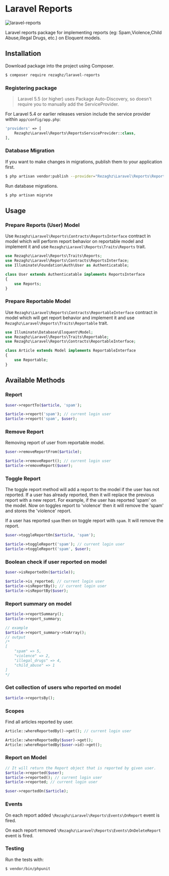 # Laravel Reports
![laravel-reports](https://user-images.githubusercontent.com/36597017/200645468-274bc278-f0fb-4430-a2f1-ebae4a6fa986.jpg)

Laravel reports package for implementing reports (eg: Spam,Violence,Child Abuse,illegal Drugs, etc.) on Eloquent
models.

## Installation

Download package into the project using Composer.

```bash
$ composer require rezaghz/laravel-reports
```

### Registering package

> Laravel 5.5 (or higher) uses Package Auto-Discovery, so doesn't require you to manually add the ServiceProvider.

For Laravel 5.4 or earlier releases version include the service provider within `app/config/app.php`:

```php
'providers' => [
    Rezaghz\Laravel\Reports\ReportsServiceProvider::class,
],
```

### Database Migration

If you want to make changes in migrations, publish them to your application first.

```bash
$ php artisan vendor:publish --provider="Rezaghz\Laravel\Reports\ReportsServiceProvider" --tag=migrations
```

Run database migrations.

```bash
$ php artisan migrate
```

## Usage

### Prepare Reports (User) Model

Use `Rezaghz\Laravel\Reports\Contracts\ReportsInterface` contract in model which will perform report behavior on
reportable model and implement it and use `Rezaghz\Laravel\Reports\Traits\Reports` trait.

```php
use Rezaghz\Laravel\Reports\Traits\Reports;
use Rezaghz\Laravel\Reports\Contracts\ReportsInterface;
use Illuminate\Foundation\Auth\User as Authenticatable;

class User extends Authenticatable implements ReportsInterface
{
    use Reports;
}
```

### Prepare Reportable Model

Use `Rezaghz\Laravel\Reports\Contracts\ReportableInterface` contract in model which will get report behavior and
implement it and use `Rezaghz\Laravel\Reports\Traits\Reportable` trait.

```php
use Illuminate\Database\Eloquent\Model;
use Rezaghz\Laravel\Reports\Traits\Reportable;
use Rezaghz\Laravel\Reports\Contracts\ReportableInterface;

class Article extends Model implements ReportableInterface
{
    use Reportable;
}
```

## Available Methods

### Report

```php
$user->reportTo($article, 'spam');

$article->report('spam'); // current login user
$article->report('spam', $user);
```

### Remove Report

Removing report of user from reportable model.

```php
$user->removeReportFrom($article);

$article->removeReport(); // current login user
$article->removeReport($user);
```

### Toggle Report

The toggle report method will add a report to the model if the user has not reported. If a user has already reported,
then it will replace the previous report with a new report. For example, if the user has reported 'spam' on the model.
Now on toggles report to 'violence' then it will remove the 'spam' and stores the 'violence' report.

If a user has reported `spam` then on toggle report with `spam`. It will remove the report.

```php
$user->toggleReportOn($article, 'spam');

$article->toggleReport('spam'); // current login user
$article->toggleReport('spam', $user);
```

### Boolean check if user reported on model

```php
$user->isReportedOn($article));

$article->is_reported; // current login user
$article->isReportBy(); // current login user
$article->isReportBy($user);
```

### Report summary on model

```php
$article->reportSummary();
$article->report_summary;

// example
$article->report_summary->toArray();
// output
/*
[
    "spam" => 5,
    "violence" => 2,
    "illegal_drugs" => 4,
    "child_abuse" => 1
]
*/
```

### Get collection of users who reported on model

```php
$article->reportsBy();
```

### Scopes

Find all articles reported by user.

```php
Article::whereReportedBy()->get(); // current login user

Article::whereReportedBy($user)->get();
Article::whereReportedBy($user->id)->get();
```

### Report on Model

```php
// It will return the Report object that is reported by given user.
$article->reported($user);
$article->reported(); // current login user
$article->reported; // current login user

$user->reportedOn($article);
```

### Events

On each report added `\Rezaghz\Laravel\Reports\Events\OnReport` event is fired.

On each report removed `\Rezaghz\Laravel\Reports\Events\OnDeleteReport` event is fired.

### Testing

Run the tests with:

```bash
$ vendor/bin/phpunit
```
